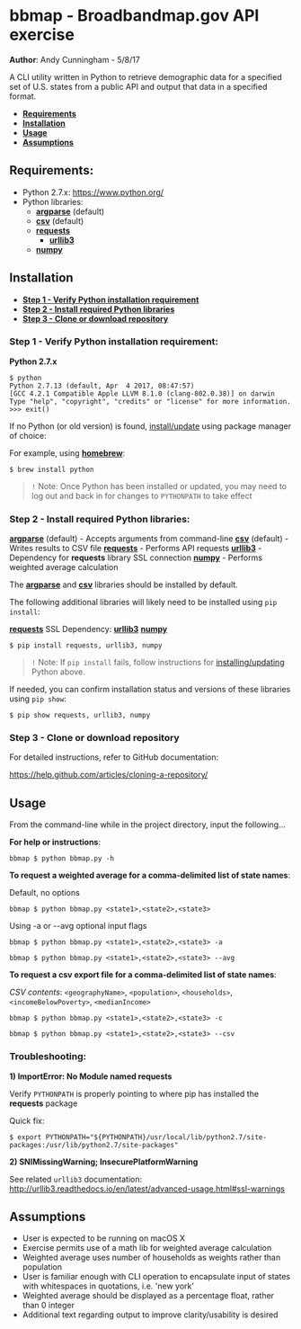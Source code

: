 # bbmap - Broadbandmap.gov API exercise

**Author**: Andy Cunningham - 5/8/17

A CLI utility written in Python to retrieve demographic data for a specified set of U.S. states from a public API and output that data in a specified format.

- **[Requirements](https://github.com/acunning1/bbmap#requirements)**
- **[Installation](https://github.com/acunning1/bbmap#installation)**
- **[Usage](https://github.com/acunning1/bbmap#usage)**
- **[Assumptions](https://github.com/acunning1/bbmap#assumptions)**

## Requirements:
- Python 2.7.x: https://www.python.org/
- Python libraries:
    - **[argparse](https://docs.python.org/3/library/argparse.html)** (default)
    - **[csv](https://docs.python.org/3/library/csv.html)** (default)
    - **[requests](http://docs.python-requests.org/en/master/)**
      - **[urllib3](https://urllib3.readthedocs.io/en/latest/)**
    - **[numpy](http://www.numpy.org/)**

## Installation

- **[Step 1 - Verify Python installation requirement](https://github.com/acunning1/bbmap#step-1---verify-python-installation-requirement)**
- **[Step 2 - Install required Python libraries](https://github.com/acunning1/bbmap#step-2---install-required-python-libraries)**
- **[Step 3 - Clone or download repository](https://github.com/acunning1/bbmap#step-3---clone-or-download-repository)**

### Step 1 - Verify Python installation requirement:

**Python 2.7.x**

```
$ python
Python 2.7.13 (default, Apr  4 2017, 08:47:57)
[GCC 4.2.1 Compatible Apple LLVM 8.1.0 (clang-802.0.38)] on darwin
Type "help", "copyright", "credits" or "license" for more information.
>>> exit()
```

If no Python (or old version) is found, [install/update](http://docs.python-guide.org/en/latest/starting/installation/) using package manager of choice:

For example, using **[homebrew](https://brew.sh/)**:

```
$ brew install python
```

>`!` Note: Once Python has been installed or updated, you may need to log out and back in for changes to `PYTHONPATH` to take effect

### Step 2 - Install required Python libraries:

**[argparse](https://docs.python.org/3/library/argparse.html)** (default) - Accepts arguments from command-line
**[csv](https://docs.python.org/3/library/csv.html)** (default) - Writes results to CSV file
**[requests](http://docs.python-requests.org/en/master/)** - Performs API requests
**[urllib3](https://urllib3.readthedocs.io/en/latest/)** - Dependency for **requests** library SSL connection
**[numpy](http://www.numpy.org/)** - Performs weighted average calculation

The **[argparse](https://docs.python.org/3/library/argparse.html)** and **[csv](https://docs.python.org/3/library/csv.html)** libraries should be installed by default.

The following additional libraries will likely need to be installed using `pip install`:

**[requests](http://docs.python-requests.org/en/master/)**
SSL Dependency: **[urllib3](https://urllib3.readthedocs.io/en/latest/)** 
**[numpy](http://www.numpy.org/)**

```
$ pip install requests, urllib3, numpy
```

>`!` Note: If `pip install` fails, follow instructions for [installing/updating](http://docs.python-guide.org/en/latest/starting/installation/) Python above.

If needed, you can confirm installation status and versions of these libraries using `pip show`:

```
$ pip show requests, urllib3, numpy
```

### Step 3 - Clone or download repository

For detailed instructions, refer to GitHub documentation:

https://help.github.com/articles/cloning-a-repository/

## Usage

From the command-line while in the project directory, input the following...

**For help or instructions**:

```
bbmap $ python bbmap.py -h
```

**To request a weighted average for a comma-delimited list of state names**:

Default, no options

```
bbmap $ python bbmap.py <state1>,<state2>,<state3>
```

Using -a or --avg optional input flags

```
bbmap $ python bbmap.py <state1>,<state2>,<state3> -a
```
```
bbmap $ python bbmap.py <state1>,<state2>,<state3> --avg
```

**To request a csv export file for a comma-delimited list of state names**:

*CSV contents*:
`<geographyName>`, `<population>`, `<households>`, `<incomeBelowPoverty>`, `<medianIncome>`

```
bbmap $ python bbmap.py <state1>,<state2>,<state3> -c
```

```
bbmap $ python bbmap.py <state1>,<state2>,<state3> --csv
```

### Troubleshooting:

**1) ImportError: No Module named requests**

Verify `PYTHONPATH` is properly pointing to where pip has installed the **requests** package

Quick fix:

```
$ export PYTHONPATH="${PYTHONPATH}/usr/local/lib/python2.7/site-packages:/usr/lib/python2.7/site-packages"
```

**2) SNIMissingWarning; InsecurePlatformWarning**

See related `urllib3` documentation:
http://urllib3.readthedocs.io/en/latest/advanced-usage.html#ssl-warnings

## Assumptions
- User is expected to be running on macOS X
- Exercise permits use of a math lib for weighted average calculation
- Weighted average uses number of households as weights rather than population
- User is familiar enough with CLI operation to encapsulate input of states with whitespaces in quotations, i.e. 'new york'
- Weighted average should be displayed as a percentage float, rather than 0 integer
- Additional text regarding output to improve clarity/usability is desired
